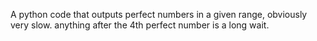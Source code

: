 A python code that outputs perfect numbers in a given range, obviously very slow. anything after the 4th perfect number is a long wait.
